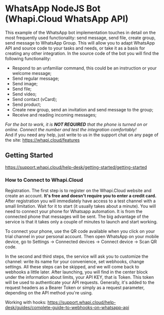 # WhatsApp NodeJS Bot (Whapi.Cloud WhatsApp API)
This example of the WhatsApp bot implementation touches in detail on the most frequently used functionality: send message, send file, create group, send message to WhatsApp Group. This will allow you to adapt WhatsApp API and source code to your tasks and needs, or take it as a basis for creating any other integration.
In the source code of the bot you will find the following functionality:
<ul>
  <li class="d-flex">Respond to an unfamiliar command, this could be an instruction or your welcome message;</li>
  <li class="d-flex">Send regular message;</li>
  <li class="d-flex">Send image;</li>
  <li class="d-flex">Send file;</li>
  <li class="d-flex">Send video;</li>
  <li class="d-flex">Send contact (vCard);</li>
  <li class="d-flex">Send product;</li>
  <li class="d-flex">Create new group, send an invitation and send message to the group;</li>
  <li class="d-flex">Receive and reading incoming messages;</li>
</ul>

<em>For the bot to work, it is <b>NOT REQUIRED</b> that the phone is turned on or online. Connect the number and test the integration comfortably!</em> <br/> And if you need any help, just write to us in the support chat on any page of the site: https://whapi.cloud/features

## Getting Started
https://support.whapi.cloud/help-desk/getting-started/getting-started
### How to Connect to Whapi.Cloud
Registration. The first step is to register on the Whapi.Cloud website and create an account. <b>It's free and doesn't require you to enter a credit card.</b>
After registration you will immediately have access to a test channel with a small limitation. Wait for it to start (it usually takes about a minute). You will need to connect your phone for Whatsapp automation. It is from the connected phone that messages will be sent. The big advantage of the service is that it takes only a couple of minutes to launch and start working.

To connect your phone, use the QR code available when you click on your trial channel in your personal account. Then open WhatsApp on your mobile device, go to Settings -> Connected devices -> Connect device -> Scan QR code.

In the second and third steps, the service will ask you to customize the channel: write its name for your convenience, set webhooks, change settings. All these steps can be skipped, and we will come back to webhooks a little later. After launching, you will find in the center block under the information about limits, your API KEY, that is Token. This token will be used to authenticate your API requests. Generally, it's added to the request headers as a Bearer Token or simply as a request parameter, depending on the API method you're using.

Working with hooks: https://support.whapi.cloud/help-desk/guides/complete-guide-to-webhooks-on-whatsapp-api
